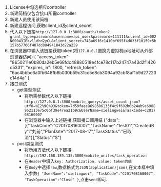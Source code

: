 1. License中勾选相应controller
2. 新建简档仅包含接口所需controller
3. 新建人员使用该简档
4. 新建远程访问,获取client_id及client_secret
5. 代入以下链接`http://127.0.0.1:3000/oauth/token?grant_type=password&username=api_user&password=111111&client_id=002N00043IBkvlldhd2yCu&client_secret=748a69f6c1410bf695f4d033f10159c5b157b57766f407dd084941843d22a259`
6. 在浏览器中输入该链接获取token(将`127.0.0.1`置换为虚拟机ip地址可从外部浏览器访问)
		{ 
        "access_token": "8650211e0b80da2eb5e68fdc48880518e4fce78c117b24747a43d2f1426c5331",
        "expires_in": 1800,
        "refresh_token": "6ac4bbbc6a0fb648fb8b030b59c31cc5e8cb3094a92cbf8af1b9d27223c14d4a"
        }
7. 接口测试
	- get类型测试
		- 将所需参数代入以下链接 `http://127.0.0.1:3000/mobile_querys/asset_count.json?utf8=%E2%9C%93&token=7d59faee8698506133f4c9f602b0b24ab9a6988962113e75c0bf39e47ea21b9c&UserName=xielingwei&TaskCode=C201708160007`
		- 在浏览器中输入上述链接,获取接口调用结
				{"data":[{"TaskCode":"C201708160007","TaskName":"test01","CreatedBy":"刘前","PlanDate":"2017-08-17","TaskStatus":"已取消"}],"Status":"S"}
	- post类型测试
		- 将所用方法代入以下链接`http://192.168.189.135:3000/mobile_writes/task_operation`
		- 在`Header`中填入`key: Authorization, value: token的值`
		- 在`Body`中选择`raw`,数据格式为`JSON(application/json)`,在文本框中填入参数`{
	"UserName":"xielingwei",
	"TaskCode":"C201708160007",
	"TaskOperation":"Close"
}`,点击`send`即可.